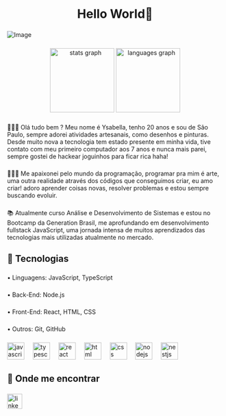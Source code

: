 <h1 align="center">Hello World👋</h1>

###

![Image](https://github.com/user-attachments/assets/4209fde7-c575-444b-9a4e-18ba0de32808)

###

<div align="center">
  <img src="https://github-readme-stats.vercel.app/api?username=ysabellax&hide_title=false&hide_rank=false&show_icons=true&include_all_commits=true&count_private=true&disable_animations=false&theme=dracula&locale=en&hide_border=false" height="150" alt="stats graph"  />
  <img src="https://github-readme-stats.vercel.app/api/top-langs?username=ysabellax&locale=en&hide_title=false&layout=compact&card_width=320&langs_count=5&theme=dracula&hide_border=false" height="150" alt="languages graph"  />
</div>

###

<p align="left">👱🏻‍♀️ Olá tudo bem ? Meu nome é Ysabella, tenho 20 anos e sou de São Paulo, sempre adorei atividades artesanais, como desenhos e pinturas. Desde muito nova a tecnologia tem estado presente em minha vida, tive contato com meu primeiro computador aos 7 anos e nunca mais parei, sempre gostei de hackear joguinhos para ficar rica haha! </p>

###

<p align="left">👩🏻‍💻 Me apaixonei pelo mundo da programação, programar pra mim é arte, uma outra realidade através dos códigos que conseguimos criar, eu amo criar! adoro aprender coisas novas, resolver problemas e estou sempre buscando evoluir.</p>

###

<p align="left">📚 Atualmente curso Análise e Desenvolvimento de Sistemas e estou no Bootcamp da Generation Brasil, me aprofundando em desenvolvimento fullstack JavaScript, uma jornada intensa de muitos aprendizados das tecnologias mais utilizadas atualmente no mercado.</p>

###

<h2 align="left">🚀 Tecnologias </h2>

###

<p align="left">• Linguagens: JavaScript, TypeScript</p>

###

<p align="left">• Back-End: Node.js</p>

###

<p align="left">• Front-End: React, HTML, CSS</p>

###

<p align="left">• Outros: Git, GitHub</p>

###

<div align="left">
  <img src="https://cdn.jsdelivr.net/gh/devicons/devicon/icons/javascript/javascript-original.svg" height="40" alt="javascript logo"  />
  <img width="12" />
  <img src="https://cdn.jsdelivr.net/gh/devicons/devicon/icons/typescript/typescript-original.svg" height="40" alt="typescript logo"  />
  <img width="12" />
  <img src="https://cdn.jsdelivr.net/gh/devicons/devicon/icons/react/react-original.svg" height="40" alt="react logo"  />
  <img width="12" />
  <img src="https://github.com/user-attachments/assets/65ef0fe9-dab6-4c94-924e-363ff902f467" height="40" alt="html logo"  />
  <img width="12" />
  <img src="https://github.com/user-attachments/assets/3fa5f210-b52e-46db-aac2-ac6bf2c5ddfd" height="40" alt="css logo"  />
  <img width="12" />
  <img src="https://cdn.jsdelivr.net/gh/devicons/devicon/icons/nodejs/nodejs-original.svg" height="40" alt="nodejs logo"  />
  <img width="12" />
  <img src="https://cdn.jsdelivr.net/gh/devicons/devicon/icons/nestjs/nestjs-original.svg" height="40" alt="nestjs logo"  />
  <img width="12" />
</div>

###

<h2 align="left">📧 Onde me encontrar</h2>

###

<div align="left">
  <a href="https://www.linkedin.com/in/ysabella-santos-829a932ab/"><img src="https://img.shields.io/static/v1?message=LinkedIn&logo=linkedin&label=&color=0077B5&logoColor=white&labelColor=&style=for-the-badge" height="35" alt="linkedin logo"  /></a>
</div>

###
